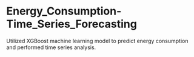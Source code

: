 # Energy_Consumption-Time_Series_Forecasting
Utilized XGBoost machine learning model to predict energy consumption and performed time series analysis.
